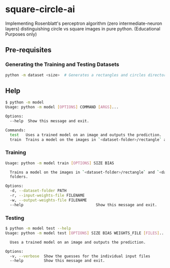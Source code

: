 # square-circle-ai

Implementing Rosenblatt's perceptron algorithm (zero intermediate-neuron layers) distinguishing circle vs square images in pure python. (Educational Purposes only)

## Pre-requisites

### Generating the Training and Testing Datasets

```bash
python -m dataset <size>  # Generates a rectangles and circles directory with training images for the Model
```

## Help

```bash
$ python -m model
Usage: python -m model [OPTIONS] COMMAND [ARGS]...

Options:
  --help  Show this message and exit.

Commands:
  test   Uses a trained model on an image and outputs the prediction.
  train  Trains a model on the images in `<dataset-folder>/rectangle` and...
```

### Training

```bash
Usage: python -m model train [OPTIONS] SIZE BIAS

  Trains a model on the images in `<dataset-folder>/rectangle` and `<dataset-folder>/circle`
  folders.

Options:
  -d, --dataset-folder PATH
  -r, --input-weights-file FILENAME
  -w, --output-weights-file FILENAME
  --help                                Show this message and exit.
  ```

### Testing

```bash
$ python -m model test --help
Usage: python -m model test [OPTIONS] SIZE BIAS WEIGHTS_FILE [FILES]...

  Uses a trained model on an image and outputs the prediction.

Options:
  -v, --verbose  Show the guesses for the individual input files
  --help         Show this message and exit.
```
